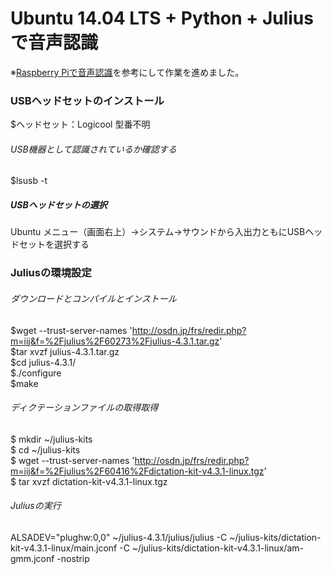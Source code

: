 # Ubuntu 14.04 LTS + Python + Juliusで音声認識
※[Raspberry Piで音声認識](http://qiita.com/t_oginogin/items/f0ba9d2eb622c05558f4)を参考にして作業を進めました。


### USBヘッドセットのインストール
$ヘッドセット：Logicool 型番不明  
###### USB機器として認識されているか確認する  
$lsusb -t

##### USBヘッドセットの選択  
Ubuntu メニュー（画面右上）→システム→サウンドから入出力ともにUSBヘッドセットを選択する


### Juliusの環境設定  
###### ダウンロードとコンパイルとインストール
$wget --trust-server-names   'http://osdn.jp/frs/redir.php?m=iij&f=%2Fjulius%2F60273%2Fjulius-4.3.1.tar.gz'  
$tar xvzf julius-4.3.1.tar.gz  
$cd julius-4.3.1/  
$./configure  
$make  

###### ディクテーションファイルの取得取得  
$ mkdir ~/julius-kits  
$ cd ~/julius-kits  
$ wget --trust-server-names   'http://osdn.jp/frs/redir.php?m=iij&f=%2Fjulius%2F60416%2Fdictation-kit-v4.3.1-linux.tgz'  
$ tar xvzf dictation-kit-v4.3.1-linux.tgz  

###### Juliusの実行
ALSADEV="plughw:0,0" ~/julius-4.3.1/julius/julius -C ~/julius-kits/dictation-kit-v4.3.1-linux/main.jconf -C ~/julius-kits/dictation-kit-v4.3.1-linux/am-gmm.jconf -nostrip
